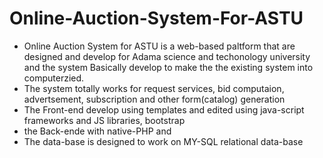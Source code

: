 # Online-Auction-System-For-ASTU
+ Online Auction System for ASTU is a web-based paltform that are designed and develop for Adama science and techonology university and the system Basically  develop 
  to make the the existing system into computerzied.
+ The system totally works for request services, bid computaion, advertsement, subscription and other form(catalog) generation
+ The Front-end develop using templates and edited using java-script frameworks and JS libraries, bootstrap
+ the Back-ende with native-PHP and
+ The data-base is designed to work on MY-SQL relational data-base
